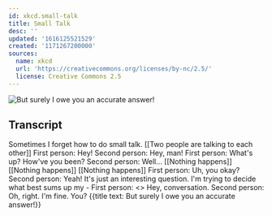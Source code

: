 ```yaml
---
id: xkcd.small-talk
title: Small Talk
desc: ''
updated: '1616125521529'
created: '1171267200000'
sources:
  name: xkcd
  url: 'https://creativecommons.org/licenses/by-nc/2.5/'
  license: Creative Commons 2.5
---
```

![But surely I owe you an accurate answer!](https://imgs.xkcd.com/comics/small_talk.png)

## Transcript
Sometimes I forget how to do small talk.
[[Two people are talking to each other]]
First person: Hey!
Second person: Hey, man!
First person: What's up? How've you been?
Second person: Well...
[[Nothing happens]]
[[Nothing happens]]
[[Nothing happens]]
First person: Uh, you okay?
Second person: Yeah! It's just an interesting question. I'm trying to decide what best sums up my -
First person: <<SNAP>> Hey, conversation.
Second person: Oh, right. I'm fine. You?
{{title text: But surely I owe you an accurate answer!}}

